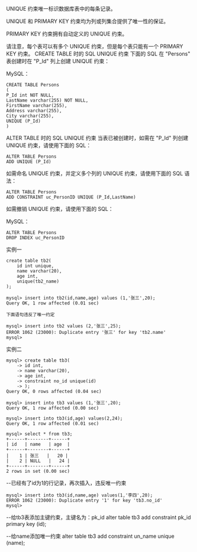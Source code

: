 
UNIQUE 约束唯一标识数据库表中的每条记录。

UNIQUE 和 PRIMARY KEY 约束均为列或列集合提供了唯一性的保证。

PRIMARY KEY 约束拥有自动定义的 UNIQUE 约束。

请注意，每个表可以有多个 UNIQUE 约束，但是每个表只能有一个 PRIMARY KEY 约束。
CREATE TABLE 时的 SQL UNIQUE 约束
下面的 SQL 在 "Persons" 表创建时在 "P_Id" 列上创建 UNIQUE 约束：

MySQL：
```
CREATE TABLE Persons
(
P_Id int NOT NULL,
LastName varchar(255) NOT NULL,
FirstName varchar(255),
Address varchar(255),
City varchar(255),
UNIQUE (P_Id)
)
```

ALTER TABLE 时的 SQL UNIQUE 约束
当表已被创建时，如需在 "P_Id" 列创建 UNIQUE 约束，请使用下面的 SQL：

```
ALTER TABLE Persons
ADD UNIQUE (P_Id)
```

如需命名 UNIQUE 约束，并定义多个列的 UNIQUE 约束，请使用下面的 SQL 语法：

```
ALTER TABLE Persons
ADD CONSTRAINT uc_PersonID UNIQUE (P_Id,LastName)
```

如需撤销 UNIQUE 约束，请使用下面的 SQL：

MySQL：

```
ALTER TABLE Persons
DROP INDEX uc_PersonID
```

实例一

```
create table tb2(
    id int unique,
    name varchar(20),
    age int,
    unique(tb2_name)
);

mysql> insert into tb2(id,name,age) values (1,'张三',20);
Query OK, 1 row affected (0.01 sec)

下面语句违反了唯一约定
```
```
mysql> insert into tb2 values (2,'张三',25);
ERROR 1062 (23000): Duplicate entry '张三' for key 'tb2.name'
mysql> 
```

实例二

```
mysql> create table tb3(
    -> id int,
    -> name varchar(20),
    -> age int,
    -> constraint no_id unique(id)
    -> );
Query OK, 0 rows affected (0.04 sec)

mysql> insert into tb3 values (1,'张三',20);
Query OK, 1 row affected (0.00 sec)

mysql> insert into tb3(id,age) values(2,24);
Query OK, 1 row affected (0.01 sec)

mysql> select * from tb3;
+------+--------+------+
| id   | name   | age  |
+------+--------+------+
|    1 | 张三   |   20 |
|    2 | NULL   |   24 |
+------+--------+------+
2 rows in set (0.00 sec)
```

--已经有了id为1的行记录，再次插入，违反唯一约束

```
mysql> insert into tb3(id,name,age) values(1,'李四',20);
ERROR 1062 (23000): Duplicate entry '1' for key 'tb3.no_id'
mysql> 
```

--给tb3表添加主键约束，主键名为：pk_id
alter table tb3 add constraint pk_id primary key (id);

--给name添加唯一约束
alter table tb3 add constraint un_name unique (name);
